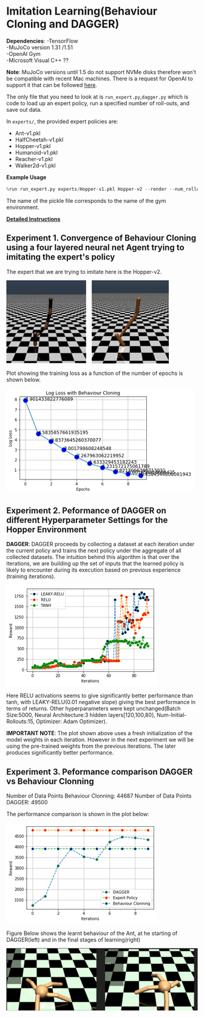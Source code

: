 # Imitation Learning(Behaviour Cloning and DAGGER)

**Dependencies**:
-TensorFlow   
-MuJoCo version 1.31 /1.51  
-OpenAI Gym  
-Microsoft Visual C++ ??


**Note**: MuJoCo versions until 1.5 do not support NVMe disks therefore won't be compatible with recent Mac machines.
There is a request for OpenAI to support it that can be followed [here](https://github.com/openai/gym/issues/638).

The only file that you need to look at is `run_expert.py`,`dagger.py` which is code to load up an expert policy, run a specified number of roll-outs, and save out data.

In `experts/`, the provided expert policies are:
* Ant-v1.pkl
* HalfCheetah-v1.pkl
* Hopper-v1.pkl
* Humanoid-v1.pkl
* Reacher-v1.pkl
* Walker2d-v1.pkl

**Example Usage**
```Python
%run run_expert.py experts/Hopper-v1.pkl Hopper-v2 --render --num_rollouts 10
```

The name of the pickle file corresponds to the name of the gym environment.


**[Detailed Instructions](http://rail.eecs.berkeley.edu/deeprlcourse-fa17/f17docs/hw1fall2017.pdf)**

## Experiment 1. Convergence of Behaviour Cloning using a four layered neural net Agent trying to imitating the expert's policy ##

The expert that we are trying to imitate here is the Hopper-v2.

![](Images/hopper.PNG)

Plot showing the training loss as a function of the number of epochs is shown below.

![](Images/warmup.png)


## Experiment 2. Peformance of DAGGER on different Hyperparameter Settings for the Hopper Environment ##

**DAGGER**: DAGGER proceeds by collecting a dataset
at each iteration under the current policy and trains the next
policy under the aggregate of all collected datasets. The intuition
behind this algorithm is that over the iterations, we
are building up the set of inputs that the learned policy is
likely to encounter during its execution based on previous
experience (training iterations).

![](Images/tanh-relu.png)

Here RELU activations seems to give significantly better performance than tanh, with LEAKY-RELU(0.01 negative slope) giving the best performance in terms of returns. Other hyperparameters were kept unchanged(Batch Size:5000, Neural Architecture:3 hidden layers[120,100,80], Num-Initial-Rollouts:15, Optimizer: Adam Optimizer).

**IMPORTANT NOTE**: The plot shown above uses a fresh initialization of the model weights in each iteration. However in the next experiment we will be using the pre-trained weights from the previous iterations. The later produces significantly better performance.

## Experiment 3. Peformance comparison DAGGER vs Behaviour Clonning ##

Number of Data Points Behaviour Clonning: 44687
Number of Data Points DAGGER: 49500

The performance comparison is shown in the plot below:

![](Images/Dagger-BC.png)

Figure Below shows the learnt behaviour of the Ant, at he starting of DAGGER(left) and in the final stages of learning(right)

![](Images/before-after.gif)
